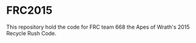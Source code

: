 # FRC2015

This repository hold the code for FRC team 668 the Apes of Wrath's 2015 Recycle Rush Code.
